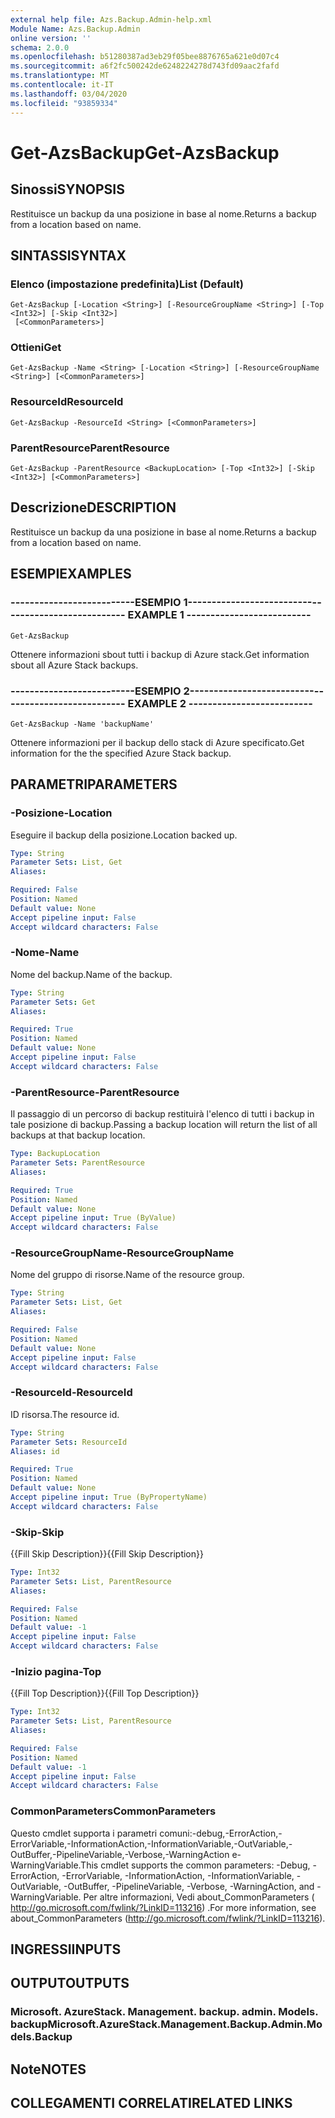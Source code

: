 ```yaml
---
external help file: Azs.Backup.Admin-help.xml
Module Name: Azs.Backup.Admin
online version: ''
schema: 2.0.0
ms.openlocfilehash: b51280387ad3eb29f05bee8876765a621e0d07c4
ms.sourcegitcommit: a6f2fc500242de6248224278d743fd09aac2fafd
ms.translationtype: MT
ms.contentlocale: it-IT
ms.lasthandoff: 03/04/2020
ms.locfileid: "93859334"
---
```

# <span data-ttu-id="b89d6-101">Get-AzsBackup</span><span class="sxs-lookup"><span data-stu-id="b89d6-101">Get-AzsBackup</span></span>

## <span data-ttu-id="b89d6-102">Sinossi</span><span class="sxs-lookup"><span data-stu-id="b89d6-102">SYNOPSIS</span></span>
<span data-ttu-id="b89d6-103">Restituisce un backup da una posizione in base al nome.</span><span class="sxs-lookup"><span data-stu-id="b89d6-103">Returns a backup from a location based on name.</span></span>

## <span data-ttu-id="b89d6-104">SINTASSI</span><span class="sxs-lookup"><span data-stu-id="b89d6-104">SYNTAX</span></span>

### <span data-ttu-id="b89d6-105">Elenco (impostazione predefinita)</span><span class="sxs-lookup"><span data-stu-id="b89d6-105">List (Default)</span></span>
```
Get-AzsBackup [-Location <String>] [-ResourceGroupName <String>] [-Top <Int32>] [-Skip <Int32>]
 [<CommonParameters>]
```

### <span data-ttu-id="b89d6-106">Ottieni</span><span class="sxs-lookup"><span data-stu-id="b89d6-106">Get</span></span>
```
Get-AzsBackup -Name <String> [-Location <String>] [-ResourceGroupName <String>] [<CommonParameters>]
```

### <span data-ttu-id="b89d6-107">ResourceId</span><span class="sxs-lookup"><span data-stu-id="b89d6-107">ResourceId</span></span>
```
Get-AzsBackup -ResourceId <String> [<CommonParameters>]
```

### <span data-ttu-id="b89d6-108">ParentResource</span><span class="sxs-lookup"><span data-stu-id="b89d6-108">ParentResource</span></span>
```
Get-AzsBackup -ParentResource <BackupLocation> [-Top <Int32>] [-Skip <Int32>] [<CommonParameters>]
```

## <span data-ttu-id="b89d6-109">Descrizione</span><span class="sxs-lookup"><span data-stu-id="b89d6-109">DESCRIPTION</span></span>
<span data-ttu-id="b89d6-110">Restituisce un backup da una posizione in base al nome.</span><span class="sxs-lookup"><span data-stu-id="b89d6-110">Returns a backup from a location based on name.</span></span>

## <span data-ttu-id="b89d6-111">ESEMPI</span><span class="sxs-lookup"><span data-stu-id="b89d6-111">EXAMPLES</span></span>

### <span data-ttu-id="b89d6-112">--------------------------ESEMPIO 1--------------------------</span><span class="sxs-lookup"><span data-stu-id="b89d6-112">-------------------------- EXAMPLE 1 --------------------------</span></span>
```
Get-AzsBackup
```

<span data-ttu-id="b89d6-113">Ottenere informazioni sbout tutti i backup di Azure stack.</span><span class="sxs-lookup"><span data-stu-id="b89d6-113">Get information sbout all Azure Stack backups.</span></span>

### <span data-ttu-id="b89d6-114">--------------------------ESEMPIO 2--------------------------</span><span class="sxs-lookup"><span data-stu-id="b89d6-114">-------------------------- EXAMPLE 2 --------------------------</span></span>
```
Get-AzsBackup -Name 'backupName'
```

<span data-ttu-id="b89d6-115">Ottenere informazioni per il backup dello stack di Azure specificato.</span><span class="sxs-lookup"><span data-stu-id="b89d6-115">Get information for the the specified Azure Stack backup.</span></span>

## <span data-ttu-id="b89d6-116">PARAMETRI</span><span class="sxs-lookup"><span data-stu-id="b89d6-116">PARAMETERS</span></span>

### <span data-ttu-id="b89d6-117">-Posizione</span><span class="sxs-lookup"><span data-stu-id="b89d6-117">-Location</span></span>
<span data-ttu-id="b89d6-118">Eseguire il backup della posizione.</span><span class="sxs-lookup"><span data-stu-id="b89d6-118">Location backed up.</span></span>

```yaml
Type: String
Parameter Sets: List, Get
Aliases: 

Required: False
Position: Named
Default value: None
Accept pipeline input: False
Accept wildcard characters: False
```

### <span data-ttu-id="b89d6-119">-Nome</span><span class="sxs-lookup"><span data-stu-id="b89d6-119">-Name</span></span>
<span data-ttu-id="b89d6-120">Nome del backup.</span><span class="sxs-lookup"><span data-stu-id="b89d6-120">Name of the backup.</span></span>

```yaml
Type: String
Parameter Sets: Get
Aliases: 

Required: True
Position: Named
Default value: None
Accept pipeline input: False
Accept wildcard characters: False
```

### <span data-ttu-id="b89d6-121">-ParentResource</span><span class="sxs-lookup"><span data-stu-id="b89d6-121">-ParentResource</span></span>
<span data-ttu-id="b89d6-122">Il passaggio di un percorso di backup restituirà l'elenco di tutti i backup in tale posizione di backup.</span><span class="sxs-lookup"><span data-stu-id="b89d6-122">Passing a backup location will return the list of all backups at that backup location.</span></span>

```yaml
Type: BackupLocation
Parameter Sets: ParentResource
Aliases: 

Required: True
Position: Named
Default value: None
Accept pipeline input: True (ByValue)
Accept wildcard characters: False
```

### <span data-ttu-id="b89d6-123">-ResourceGroupName</span><span class="sxs-lookup"><span data-stu-id="b89d6-123">-ResourceGroupName</span></span>
<span data-ttu-id="b89d6-124">Nome del gruppo di risorse.</span><span class="sxs-lookup"><span data-stu-id="b89d6-124">Name of the resource group.</span></span>

```yaml
Type: String
Parameter Sets: List, Get
Aliases: 

Required: False
Position: Named
Default value: None
Accept pipeline input: False
Accept wildcard characters: False
```

### <span data-ttu-id="b89d6-125">-ResourceId</span><span class="sxs-lookup"><span data-stu-id="b89d6-125">-ResourceId</span></span>
<span data-ttu-id="b89d6-126">ID risorsa.</span><span class="sxs-lookup"><span data-stu-id="b89d6-126">The resource id.</span></span>

```yaml
Type: String
Parameter Sets: ResourceId
Aliases: id

Required: True
Position: Named
Default value: None
Accept pipeline input: True (ByPropertyName)
Accept wildcard characters: False
```

### <span data-ttu-id="b89d6-127">-Skip</span><span class="sxs-lookup"><span data-stu-id="b89d6-127">-Skip</span></span>
<span data-ttu-id="b89d6-128">{{Fill Skip Description}}</span><span class="sxs-lookup"><span data-stu-id="b89d6-128">{{Fill Skip Description}}</span></span>

```yaml
Type: Int32
Parameter Sets: List, ParentResource
Aliases: 

Required: False
Position: Named
Default value: -1
Accept pipeline input: False
Accept wildcard characters: False
```

### <span data-ttu-id="b89d6-129">-Inizio pagina</span><span class="sxs-lookup"><span data-stu-id="b89d6-129">-Top</span></span>
<span data-ttu-id="b89d6-130">{{Fill Top Description}}</span><span class="sxs-lookup"><span data-stu-id="b89d6-130">{{Fill Top Description}}</span></span>

```yaml
Type: Int32
Parameter Sets: List, ParentResource
Aliases: 

Required: False
Position: Named
Default value: -1
Accept pipeline input: False
Accept wildcard characters: False
```

### <span data-ttu-id="b89d6-131">CommonParameters</span><span class="sxs-lookup"><span data-stu-id="b89d6-131">CommonParameters</span></span>
<span data-ttu-id="b89d6-132">Questo cmdlet supporta i parametri comuni:-debug,-ErrorAction,-ErrorVariable,-InformationAction,-InformationVariable,-OutVariable,-OutBuffer,-PipelineVariable,-Verbose,-WarningAction e-WarningVariable.</span><span class="sxs-lookup"><span data-stu-id="b89d6-132">This cmdlet supports the common parameters: -Debug, -ErrorAction, -ErrorVariable, -InformationAction, -InformationVariable, -OutVariable, -OutBuffer, -PipelineVariable, -Verbose, -WarningAction, and -WarningVariable.</span></span> <span data-ttu-id="b89d6-133">Per altre informazioni, Vedi about_CommonParameters ( http://go.microsoft.com/fwlink/?LinkID=113216) .</span><span class="sxs-lookup"><span data-stu-id="b89d6-133">For more information, see about_CommonParameters (http://go.microsoft.com/fwlink/?LinkID=113216).</span></span>

## <span data-ttu-id="b89d6-134">INGRESSI</span><span class="sxs-lookup"><span data-stu-id="b89d6-134">INPUTS</span></span>

## <span data-ttu-id="b89d6-135">OUTPUT</span><span class="sxs-lookup"><span data-stu-id="b89d6-135">OUTPUTS</span></span>

### <span data-ttu-id="b89d6-136">Microsoft. AzureStack. Management. backup. admin. Models. backup</span><span class="sxs-lookup"><span data-stu-id="b89d6-136">Microsoft.AzureStack.Management.Backup.Admin.Models.Backup</span></span>

## <span data-ttu-id="b89d6-137">Note</span><span class="sxs-lookup"><span data-stu-id="b89d6-137">NOTES</span></span>

## <span data-ttu-id="b89d6-138">COLLEGAMENTI CORRELATI</span><span class="sxs-lookup"><span data-stu-id="b89d6-138">RELATED LINKS</span></span>

